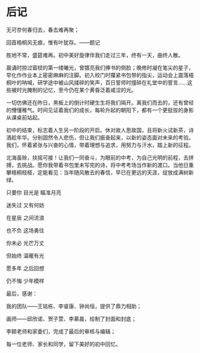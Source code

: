 # 后记

<title></title><style>
@font-face{
font-family:"Times New Roman";
}
@font-face{
font-family:"宋体";
}
@font-face{
font-family:"Calibri";
}
p.MsoNormal{
mso-style-name:正文;
mso-style-parent:"";
margin:0pt;
margin-bottom:.0001pt;
mso-pagination:none;
text-align:justify;
text-justify:inter-ideograph;
font-family:Calibri;
mso-fareast-font-family:宋体;
mso-bidi-font-family:'Times New Roman';
font-size:10.5000pt;
mso-font-kerning:1.0000pt;
}
span.msoIns{
mso-style-type:export-only;
mso-style-name:"";
text-decoration:underline;
text-underline:single;
color:blue;
}
span.msoDel{
mso-style-type:export-only;
mso-style-name:"";
text-decoration:line-through;
color:red;
}
@page{mso-page-border-surround-header:no;
 mso-page-border-surround-footer:no;}@page Section0{
}
div.Section0{page:Section0;}</style>

无可奈何春归去，春去难再聚；

回首梧桐风无痕，惟有叶犹存。——题记

胜地不常，盛筵难再。初中美好旋律伴我们走过三年，终有一天，曲终人散。

晨诵时掠过窗棂的第一缕曦光，曾镀亮我们捧书的侧脸；晚修时凝在笔尖的星子，早化作作业本上密密麻麻的注脚。初入校门时攥紧书包带的指尖，运动会上震落梧桐叶的呐喊，研学途中被山风揉碎的笑声，百日誓师时撞碎在礼堂中的誓言……这些被时光腌制的记忆，至今仍在某个黄昏泛着咸涩的光。

一切仿佛还在昨日，黑板上的倒计时硬生生将我们隔开。离我们而去的，还有曾经的懵懂稚气。时间见证着我们的成长，每轮升起的朝阳下，都有一个更挺拔的身影从课桌前站起。

初中的结束，标志着人生另一阶段的开启。休对故人思故国，且将新火试新茶，诗酒趁年华。分别固然令人悲伤，但让我们振奋起来，以新的姿态面对未来的考验。我们，怀着紧张与兴奋的心情，带着理想与追求，用努力与汗水，踏上新的征程。

北海虽赊，扶摇可接！让我们一同奋斗，为眼前的中考，为自己光明的前程，去拼搏，去挑战。愿你我带着书包里未写完的诗，将中考考场当作新的渡口。当他日重攀梧桐枝桠，定能看见：当年随风散去的春信，早已在更远的天涯，绽放成满树新绿。

只要你 目光是 瞄准月亮

迷失过 又有何妨

在星辰 之间流浪

也不负 这场勇往

你未必 光芒万丈

但始终 温暖有光

愿多年 之后回想

仍不悔 少年模样

最后，感谢：

我的团队——王铭栋、李睿康、钟尚恒，提供了鼎力相助；

画师——邱欣诺、贺子萱、李慕晨，绘制了封面和封底；

李颖老师和家委们，完成了最后的审核与编辑；

每一位老师、家长和同学，留下美好的初中回忆。

